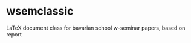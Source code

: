 wsemclassic
===========

LaTeX document class for bavarian school w-seminar papers, based on report
